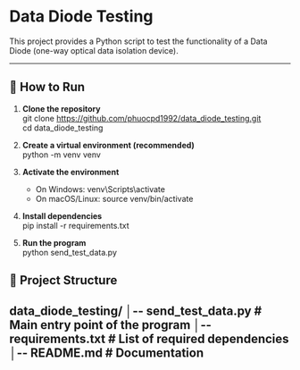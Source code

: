 # Data Diode Testing

This project provides a Python script to test the functionality of a Data Diode (one-way optical data isolation device).

---

## 🚀 How to Run

1. **Clone the repository**  
   git clone https://github.com/phuocpd1992/data_diode_testing.git  
   cd data_diode_testing  

2. **Create a virtual environment (recommended)**  
   python -m venv venv  

3. **Activate the environment**  
   - On Windows: venv\Scripts\activate  
   - On macOS/Linux: source venv/bin/activate  

4. **Install dependencies**  
   pip install -r requirements.txt  

5. **Run the program**  
   python send_test_data.py  



## 📂 Project Structure
data_diode_testing/
│-- send_test_data.py # Main entry point of the program
│-- requirements.txt # List of required dependencies
│-- README.md # Documentation
---
